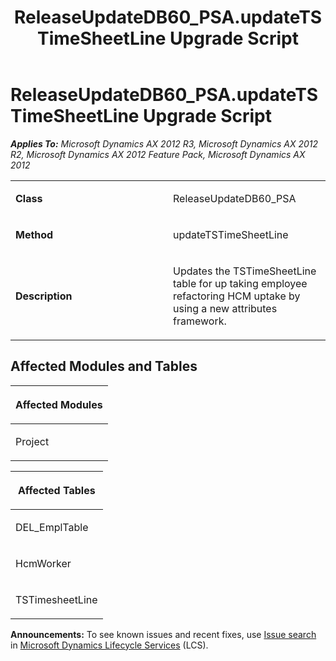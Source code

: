 ﻿---
title: ReleaseUpdateDB60_PSA.updateTSTimeSheetLine Upgrade Script
TOCTitle: ReleaseUpdateDB60_PSA.updateTSTimeSheetLine Upgrade Script
ms:assetid: 652fdc67-add0-6b9d-7278-b52ed6a77fd3
ms:mtpsurl: https://msdn.microsoft.com/en-us/library/JJ719207(v=AX.60)
ms:contentKeyID: 49708746
ms.date: 05/18/2015
mtps_version: v=AX.60
---

# ReleaseUpdateDB60\_PSA.updateTSTimeSheetLine Upgrade Script 


_**Applies To:** Microsoft Dynamics AX 2012 R3, Microsoft Dynamics AX 2012 R2, Microsoft Dynamics AX 2012 Feature Pack, Microsoft Dynamics AX 2012_

<table>
<colgroup>
<col style="width: 50%" />
<col style="width: 50%" />
</colgroup>
<tbody>
<tr class="odd">
<td><p><strong>Class</strong></p></td>
<td><p>ReleaseUpdateDB60_PSA</p></td>
</tr>
<tr class="even">
<td><p><strong>Method</strong></p></td>
<td><p>updateTSTimeSheetLine</p></td>
</tr>
<tr class="odd">
<td><p><strong>Description</strong></p></td>
<td><p>Updates the TSTimeSheetLine table for up taking employee refactoring HCM uptake by using a new attributes framework.</p></td>
</tr>
</tbody>
</table>


## Affected Modules and Tables

<table>
<colgroup>
<col style="width: 100%" />
</colgroup>
<thead>
<tr class="header">
<th><p>Affected Modules</p></th>
</tr>
</thead>
<tbody>
<tr class="odd">
<td><p>Project</p></td>
</tr>
</tbody>
</table>


<table>
<colgroup>
<col style="width: 100%" />
</colgroup>
<thead>
<tr class="header">
<th><p>Affected Tables</p></th>
</tr>
</thead>
<tbody>
<tr class="odd">
<td><p>DEL_EmplTable</p></td>
</tr>
<tr class="even">
<td><p>HcmWorker</p></td>
</tr>
<tr class="odd">
<td><p>TSTimesheetLine</p></td>
</tr>
</tbody>
</table>

  
**Announcements:** To see known issues and recent fixes, use [Issue search](http://go.microsoft.com/fwlink/?linkid=389258) in [Microsoft Dynamics Lifecycle Services](http://go.microsoft.com/fwlink/?linkid=306505) (LCS).

